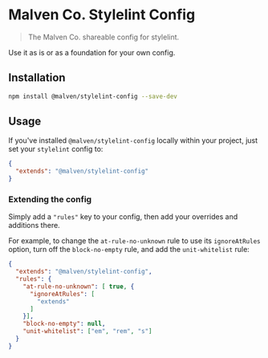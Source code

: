 # Malven Co. Stylelint Config

> The Malven Co. shareable config for stylelint.

Use it as is or as a foundation for your own config.

## Installation

```bash
npm install @malven/stylelint-config --save-dev
```

## Usage

If you've installed `@malven/stylelint-config` locally within your project, just set your `stylelint` config to:

```json
{
  "extends": "@malven/stylelint-config"
}
```

### Extending the config

Simply add a `"rules"` key to your config, then add your overrides and additions there.

For example, to change the `at-rule-no-unknown` rule to use its `ignoreAtRules` option, turn off the `block-no-empty` rule, and add the `unit-whitelist` rule:

```json
{
  "extends": "@malven/stylelint-config",
  "rules": {
    "at-rule-no-unknown": [ true, {
      "ignoreAtRules": [
        "extends"
      ]
    }],
    "block-no-empty": null,
    "unit-whitelist": ["em", "rem", "s"]
  }
}
```

